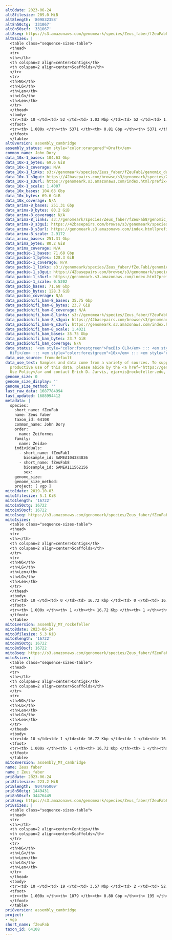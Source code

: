 ```yaml
---
alt8date: 2023-06-24
alt8filesize: 209.0 MiB
alt8length: '809832358'
alt8n50ctg: '331067'
alt8n50scf: '331067'
alt8seq: https://s3.amazonaws.com/genomeark/species/Zeus_faber/fZeuFab8/assembly_cambridge/fZeuFab8.alt.asm.20230624.fasta.gz
alt8sizes: |
  <table class="sequence-sizes-table">
  <thead>
  <tr>
  <th></th>
  <th colspan=2 align=center>Contigs</th>
  <th colspan=2 align=center>Scaffolds</th>
  </tr>
  <tr>
  <th>NG</th>
  <th>LG</th>
  <th>Len</th>
  <th>LG</th>
  <th>Len</th>
  </tr>
  </thead>
  <tbody>
  <tr><td> 10 </td><td> 52 </td><td> 1.03 Mbp </td><td> 52 </td><td> 1.03 Mbp </td></tr><tr><td> 20 </td><td> 146 </td><td> 0.75 Mbp </td><td> 146 </td><td> 0.75 Mbp </td></tr><tr><td> 30 </td><td> 274 </td><td> 0.56 Mbp </td><td> 274 </td><td> 0.56 Mbp </td></tr><tr><td> 40 </td><td> 441 </td><td> 426.01 Kbp </td><td> 441 </td><td> 426.01 Kbp </td></tr><tr style="background-color:#cccccc;"><td> 50 </td><td> 656 </td><td> 331.07 Kbp </td><td> 656 </td><td> 331.07 Kbp </td></tr><tr><td> 60 </td><td> 933 </td><td> 257.35 Kbp </td><td> 933 </td><td> 257.35 Kbp </td></tr><tr><td> 70 </td><td> 1297 </td><td> 189.77 Kbp </td><td> 1297 </td><td> 189.77 Kbp </td></tr><tr><td> 80 </td><td> 1817 </td><td> 124.27 Kbp </td><td> 1817 </td><td> 124.27 Kbp </td></tr><tr><td> 90 </td><td> 2701 </td><td> 66.17 Kbp </td><td> 2701 </td><td> 66.17 Kbp </td></tr><tr><td> 100 </td><td> 5371 </td><td> 2.77 Kbp </td><td> 5371 </td><td> 2.77 Kbp </td></tr></tbody>
  <tfoot>
  <tr><th> 1.000x </th><th> 5371 </th><th> 0.81 Gbp </th><th> 5371 </th><th> 0.81 Gbp </th></tr>
  </tfoot>
  </table>
alt8version: assembly_cambridge
assembly_status: <em style="color:orangered">Draft</em>
common_name: John Dory
data_10x-1_bases: 104.63 Gbp
data_10x-1_bytes: 69.6 GiB
data_10x-1_coverage: N/A
data_10x-1_links: s3://genomeark/species/Zeus_faber/fZeuFab1/genomic_data/10x/<br>
data_10x-1_s3gui: https://42basepairs.com/browse/s3/genomeark/species/Zeus_faber/fZeuFab1/genomic_data/10x/
data_10x-1_s3url: https://genomeark.s3.amazonaws.com/index.html?prefix=species/Zeus_faber/fZeuFab1/genomic_data/10x/
data_10x-1_scale: 1.4007
data_10x_bases: 104.63 Gbp
data_10x_bytes: 69.6 GiB
data_10x_coverage: N/A
data_arima-8_bases: 251.31 Gbp
data_arima-8_bytes: 80.2 GiB
data_arima-8_coverage: N/A
data_arima-8_links: s3://genomeark/species/Zeus_faber/fZeuFab8/genomic_data/arima/<br>
data_arima-8_s3gui: https://42basepairs.com/browse/s3/genomeark/species/Zeus_faber/fZeuFab8/genomic_data/arima/
data_arima-8_s3url: https://genomeark.s3.amazonaws.com/index.html?prefix=species/Zeus_faber/fZeuFab8/genomic_data/arima/
data_arima-8_scale: 2.9172
data_arima_bases: 251.31 Gbp
data_arima_bytes: 80.2 GiB
data_arima_coverage: N/A
data_pacbio-1_bases: 71.68 Gbp
data_pacbio-1_bytes: 128.3 GiB
data_pacbio-1_coverage: N/A
data_pacbio-1_links: s3://genomeark/species/Zeus_faber/fZeuFab1/genomic_data/pacbio/<br>
data_pacbio-1_s3gui: https://42basepairs.com/browse/s3/genomeark/species/Zeus_faber/fZeuFab1/genomic_data/pacbio/
data_pacbio-1_s3url: https://genomeark.s3.amazonaws.com/index.html?prefix=species/Zeus_faber/fZeuFab1/genomic_data/pacbio/
data_pacbio-1_scale: 0.5202
data_pacbio_bases: 71.68 Gbp
data_pacbio_bytes: 128.3 GiB
data_pacbio_coverage: N/A
data_pacbiohifi_bam-8_bases: 35.75 Gbp
data_pacbiohifi_bam-8_bytes: 23.7 GiB
data_pacbiohifi_bam-8_coverage: N/A
data_pacbiohifi_bam-8_links: s3://genomeark/species/Zeus_faber/fZeuFab8/genomic_data/pacbio_hifi/<br>
data_pacbiohifi_bam-8_s3gui: https://42basepairs.com/browse/s3/genomeark/species/Zeus_faber/fZeuFab8/genomic_data/pacbio_hifi/
data_pacbiohifi_bam-8_s3url: https://genomeark.s3.amazonaws.com/index.html?prefix=species/Zeus_faber/fZeuFab8/genomic_data/pacbio_hifi/
data_pacbiohifi_bam-8_scale: 1.4021
data_pacbiohifi_bam_bases: 35.75 Gbp
data_pacbiohifi_bam_bytes: 23.7 GiB
data_pacbiohifi_bam_coverage: N/A
data_status: '<em style="color:forestgreen">PacBio CLR</em> ::: <em style="color:forestgreen">PacBio
  HiFi</em> ::: <em style="color:forestgreen">10x</em> ::: <em style="color:forestgreen">Arima</em>'
data_use_source: from-default
data_use_text: Samples and data come from a variety of sources. To support fair and
  productive use of this data, please abide by the <a href="https://genome10k.soe.ucsc.edu/data-use-policies/">Data
  Use Policy</a> and contact Erich D. Jarvis, ejarvis@rockefeller.edu, with any questions.
genome_size: 0
genome_size_display: ''
genome_size_method: ''
last_raw_data: 1687784994
last_updated: 1688994412
metadata: |
  species:
    short_name: fZeuFab
    name: Zeus faber
    taxon_id: 64108
    common_name: John Dory
    order:
      name: Zeiformes
    family:
      name: Zeidae
    individuals:
      - short_name: fZeuFab1
        biosample_id: SAMEA104384836
      - short_name: fZeuFab8
        biosample_id: SAMEA111562156
        sex:
    genome_size:
    genome_size_method:
    project: [ vgp ]
mito1date: 2019-10-03
mito1filesize: 5.1 KiB
mito1length: '16722'
mito1n50ctg: 16722
mito1n50scf: 16722
mito1seq: https://s3.amazonaws.com/genomeark/species/Zeus_faber/fZeuFab1/assembly_MT_rockefeller/fZeuFab1.MT.20191003.fasta.gz
mito1sizes: |
  <table class="sequence-sizes-table">
  <thead>
  <tr>
  <th></th>
  <th colspan=2 align=center>Contigs</th>
  <th colspan=2 align=center>Scaffolds</th>
  </tr>
  <tr>
  <th>NG</th>
  <th>LG</th>
  <th>Len</th>
  <th>LG</th>
  <th>Len</th>
  </tr>
  </thead>
  <tbody>
  <tr><td> 10 </td><td> 0 </td><td> 16.72 Kbp </td><td> 0 </td><td> 16.72 Kbp </td></tr><tr><td> 20 </td><td> 0 </td><td> 16.72 Kbp </td><td> 0 </td><td> 16.72 Kbp </td></tr><tr><td> 30 </td><td> 0 </td><td> 16.72 Kbp </td><td> 0 </td><td> 16.72 Kbp </td></tr><tr><td> 40 </td><td> 0 </td><td> 16.72 Kbp </td><td> 0 </td><td> 16.72 Kbp </td></tr><tr style="background-color:#cccccc;"><td> 50 </td><td> 0 </td><td style="background-color:#ff8888;"> 16.72 Kbp </td><td> 0 </td><td style="background-color:#ff8888;"> 16.72 Kbp </td></tr><tr><td> 60 </td><td> 0 </td><td> 16.72 Kbp </td><td> 0 </td><td> 16.72 Kbp </td></tr><tr><td> 70 </td><td> 0 </td><td> 16.72 Kbp </td><td> 0 </td><td> 16.72 Kbp </td></tr><tr><td> 80 </td><td> 0 </td><td> 16.72 Kbp </td><td> 0 </td><td> 16.72 Kbp </td></tr><tr><td> 90 </td><td> 0 </td><td> 16.72 Kbp </td><td> 0 </td><td> 16.72 Kbp </td></tr><tr><td> 100 </td><td> 0 </td><td> 16.72 Kbp </td><td> 0 </td><td> 16.72 Kbp </td></tr></tbody>
  <tfoot>
  <tr><th> 1.000x </th><th> 1 </th><th> 16.72 Kbp </th><th> 1 </th><th> 16.72 Kbp </th></tr>
  </tfoot>
  </table>
mito1version: assembly_MT_rockefeller
mito8date: 2023-06-24
mito8filesize: 5.3 KiB
mito8length: '16722'
mito8n50ctg: 16722
mito8n50scf: 16722
mito8seq: https://s3.amazonaws.com/genomeark/species/Zeus_faber/fZeuFab8/assembly_MT_cambridge/fZeuFab8.MT.20230624.fasta.gz
mito8sizes: |
  <table class="sequence-sizes-table">
  <thead>
  <tr>
  <th></th>
  <th colspan=2 align=center>Contigs</th>
  <th colspan=2 align=center>Scaffolds</th>
  </tr>
  <tr>
  <th>NG</th>
  <th>LG</th>
  <th>Len</th>
  <th>LG</th>
  <th>Len</th>
  </tr>
  </thead>
  <tbody>
  <tr><td> 10 </td><td> 1 </td><td> 16.72 Kbp </td><td> 1 </td><td> 16.72 Kbp </td></tr><tr><td> 20 </td><td> 1 </td><td> 16.72 Kbp </td><td> 1 </td><td> 16.72 Kbp </td></tr><tr><td> 30 </td><td> 1 </td><td> 16.72 Kbp </td><td> 1 </td><td> 16.72 Kbp </td></tr><tr><td> 40 </td><td> 1 </td><td> 16.72 Kbp </td><td> 1 </td><td> 16.72 Kbp </td></tr><tr style="background-color:#cccccc;"><td> 50 </td><td> 1 </td><td style="background-color:#ff8888;"> 16.72 Kbp </td><td> 1 </td><td style="background-color:#ff8888;"> 16.72 Kbp </td></tr><tr><td> 60 </td><td> 1 </td><td> 16.72 Kbp </td><td> 1 </td><td> 16.72 Kbp </td></tr><tr><td> 70 </td><td> 1 </td><td> 16.72 Kbp </td><td> 1 </td><td> 16.72 Kbp </td></tr><tr><td> 80 </td><td> 1 </td><td> 16.72 Kbp </td><td> 1 </td><td> 16.72 Kbp </td></tr><tr><td> 90 </td><td> 1 </td><td> 16.72 Kbp </td><td> 1 </td><td> 16.72 Kbp </td></tr><tr><td> 100 </td><td> 1 </td><td> 16.72 Kbp </td><td> 1 </td><td> 16.72 Kbp </td></tr></tbody>
  <tfoot>
  <tr><th> 1.000x </th><th> 1 </th><th> 16.72 Kbp </th><th> 1 </th><th> 16.72 Kbp </th></tr>
  </tfoot>
  </table>
mito8version: assembly_MT_cambridge
name: Zeus faber
name_: Zeus_faber
pri8date: 2023-06-24
pri8filesize: 223.2 MiB
pri8length: '804795009'
pri8n50ctg: 1449431
pri8n50scf: 34476449
pri8seq: https://s3.amazonaws.com/genomeark/species/Zeus_faber/fZeuFab8/assembly_cambridge/fZeuFab8.pri.asm.20230624.fasta.gz
pri8sizes: |
  <table class="sequence-sizes-table">
  <thead>
  <tr>
  <th></th>
  <th colspan=2 align=center>Contigs</th>
  <th colspan=2 align=center>Scaffolds</th>
  </tr>
  <tr>
  <th>NG</th>
  <th>LG</th>
  <th>Len</th>
  <th>LG</th>
  <th>Len</th>
  </tr>
  </thead>
  <tbody>
  <tr><td> 10 </td><td> 19 </td><td> 3.57 Mbp </td><td> 2 </td><td> 52.95 Mbp </td></tr><tr><td> 20 </td><td> 46 </td><td> 2.63 Mbp </td><td> 4 </td><td> 38.03 Mbp </td></tr><tr><td> 30 </td><td> 80 </td><td> 2.20 Mbp </td><td> 6 </td><td> 36.47 Mbp </td></tr><tr><td> 40 </td><td> 120 </td><td> 1.77 Mbp </td><td> 8 </td><td> 35.01 Mbp </td></tr><tr style="background-color:#cccccc;"><td> 50 </td><td> 171 </td><td style="background-color:#88ff88;"> 1.45 Mbp </td><td> 10 </td><td style="background-color:#88ff88;"> 34.48 Mbp </td></tr><tr><td> 60 </td><td> 232 </td><td> 1.19 Mbp </td><td> 13 </td><td> 32.89 Mbp </td></tr><tr><td> 70 </td><td> 308 </td><td> 0.95 Mbp </td><td> 15 </td><td> 32.12 Mbp </td></tr><tr><td> 80 </td><td> 409 </td><td> 0.65 Mbp </td><td> 18 </td><td> 31.31 Mbp </td></tr><tr><td> 90 </td><td> 560 </td><td> 409.28 Kbp </td><td> 20 </td><td> 28.87 Mbp </td></tr><tr><td> 100 </td><td> 1079 </td><td> 1.00 Kbp </td><td> 195 </td><td> 1.00 Kbp </td></tr></tbody>
  <tfoot>
  <tr><th> 1.000x </th><th> 1079 </th><th> 0.80 Gbp </th><th> 195 </th><th> 0.80 Gbp </th></tr>
  </tfoot>
  </table>
pri8version: assembly_cambridge
project:
- vgp
short_name: fZeuFab
taxon_id: 64108
---
```

